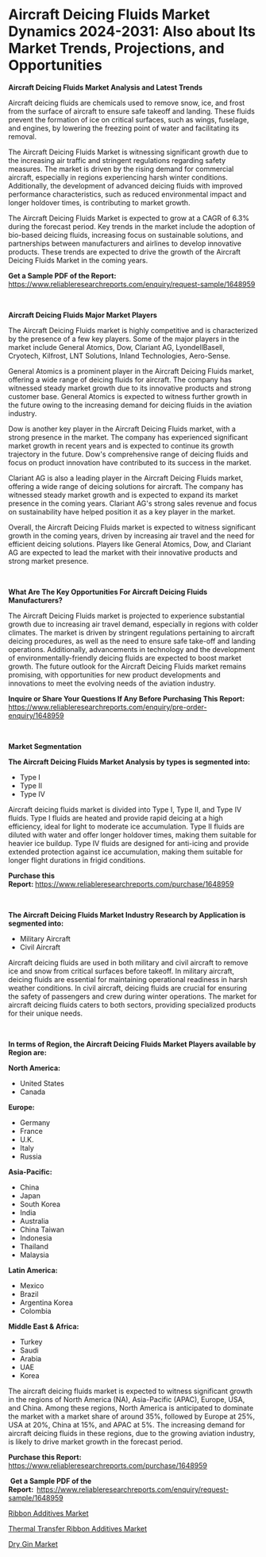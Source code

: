 <p><h1>Aircraft Deicing Fluids Market Dynamics 2024-2031: Also about Its Market Trends, Projections, and Opportunities</h1></p><p><strong>Aircraft Deicing Fluids Market Analysis and Latest Trends</strong></p>
<p><p>Aircraft deicing fluids are chemicals used to remove snow, ice, and frost from the surface of aircraft to ensure safe takeoff and landing. These fluids prevent the formation of ice on critical surfaces, such as wings, fuselage, and engines, by lowering the freezing point of water and facilitating its removal.</p><p>The Aircraft Deicing Fluids Market is witnessing significant growth due to the increasing air traffic and stringent regulations regarding safety measures. The market is driven by the rising demand for commercial aircraft, especially in regions experiencing harsh winter conditions. Additionally, the development of advanced deicing fluids with improved performance characteristics, such as reduced environmental impact and longer holdover times, is contributing to market growth.</p><p>The Aircraft Deicing Fluids Market is expected to grow at a CAGR of 6.3% during the forecast period. Key trends in the market include the adoption of bio-based deicing fluids, increasing focus on sustainable solutions, and partnerships between manufacturers and airlines to develop innovative products. These trends are expected to drive the growth of the Aircraft Deicing Fluids Market in the coming years.</p></p>
<p><strong>Get a Sample PDF of the Report:&nbsp;</strong> <a href="https://www.reliableresearchreports.com/enquiry/request-sample/1648959">https://www.reliableresearchreports.com/enquiry/request-sample/1648959</a></p>
<p>&nbsp;</p>
<p><strong>Aircraft Deicing Fluids Major Market Players</strong></p>
<p><p>The Aircraft Deicing Fluids market is highly competitive and is characterized by the presence of a few key players. Some of the major players in the market include General Atomics, Dow, Clariant AG, LyondellBasell, Cryotech, Kilfrost, LNT Solutions, Inland Technologies, Aero-Sense.</p><p>General Atomics is a prominent player in the Aircraft Deicing Fluids market, offering a wide range of deicing fluids for aircraft. The company has witnessed steady market growth due to its innovative products and strong customer base. General Atomics is expected to witness further growth in the future owing to the increasing demand for deicing fluids in the aviation industry.</p><p>Dow is another key player in the Aircraft Deicing Fluids market, with a strong presence in the market. The company has experienced significant market growth in recent years and is expected to continue its growth trajectory in the future. Dow's comprehensive range of deicing fluids and focus on product innovation have contributed to its success in the market.</p><p>Clariant AG is also a leading player in the Aircraft Deicing Fluids market, offering a wide range of deicing solutions for aircraft. The company has witnessed steady market growth and is expected to expand its market presence in the coming years. Clariant AG's strong sales revenue and focus on sustainability have helped position it as a key player in the market.</p><p>Overall, the Aircraft Deicing Fluids market is expected to witness significant growth in the coming years, driven by increasing air travel and the need for efficient deicing solutions. Players like General Atomics, Dow, and Clariant AG are expected to lead the market with their innovative products and strong market presence.</p></p>
<p>&nbsp;</p>
<p><strong>What Are The Key Opportunities For Aircraft Deicing Fluids Manufacturers?</strong></p>
<p><p>The Aircraft Deicing Fluids market is projected to experience substantial growth due to increasing air travel demand, especially in regions with colder climates. The market is driven by stringent regulations pertaining to aircraft deicing procedures, as well as the need to ensure safe take-off and landing operations. Additionally, advancements in technology and the development of environmentally-friendly deicing fluids are expected to boost market growth. The future outlook for the Aircraft Deicing Fluids market remains promising, with opportunities for new product developments and innovations to meet the evolving needs of the aviation industry.</p></p>
<p><strong>Inquire or Share Your Questions If Any Before Purchasing This Report:</strong> <a href="https://www.reliableresearchreports.com/enquiry/pre-order-enquiry/1648959">https://www.reliableresearchreports.com/enquiry/pre-order-enquiry/1648959</a></p>
<p>&nbsp;</p>
<p><strong>Market Segmentation</strong></p>
<p><strong>The Aircraft Deicing Fluids Market Analysis by types is segmented into:</strong></p>
<p><ul><li>Type I</li><li>Type II</li><li>Type IV</li></ul></p>
<p><p>Aircraft deicing fluids market is divided into Type I, Type II, and Type IV fluids. Type I fluids are heated and provide rapid deicing at a high efficiency, ideal for light to moderate ice accumulation. Type II fluids are diluted with water and offer longer holdover times, making them suitable for heavier ice buildup. Type IV fluids are designed for anti-icing and provide extended protection against ice accumulation, making them suitable for longer flight durations in frigid conditions.</p></p>
<p><strong>Purchase this Report:&nbsp;</strong><a href="https://www.reliableresearchreports.com/purchase/1648959">https://www.reliableresearchreports.com/purchase/1648959</a></p>
<p>&nbsp;</p>
<p><strong>The Aircraft Deicing Fluids Market Industry Research by Application is segmented into:</strong></p>
<p><ul><li>Military Aircraft</li><li>Civil Aircraft</li></ul></p>
<p><p>Aircraft deicing fluids are used in both military and civil aircraft to remove ice and snow from critical surfaces before takeoff. In military aircraft, deicing fluids are essential for maintaining operational readiness in harsh weather conditions. In civil aircraft, deicing fluids are crucial for ensuring the safety of passengers and crew during winter operations. The market for aircraft deicing fluids caters to both sectors, providing specialized products for their unique needs.</p></p>
<p>&nbsp;</p>
<p><strong>In terms of Region, the Aircraft Deicing Fluids Market Players available by Region are:</strong></p>
<p>
    <p> <strong> North America: </strong>
        <ul>
            <li>United States</li>
            <li>Canada</li>
        </ul>
        </p> 
    <p> <strong> Europe: </strong>
        <ul>
            <li>Germany</li>
            <li>France</li>
            <li>U.K.</li>
            <li>Italy</li>
            <li>Russia</li>
        </ul>
        </p> 
    <p> <strong> Asia-Pacific: </strong>
        <ul>
            <li>China</li>
            <li>Japan</li>
            <li>South Korea</li>
            <li>India</li>
            <li>Australia</li>
            <li>China Taiwan</li>
            <li>Indonesia</li>
            <li>Thailand</li>
            <li>Malaysia</li>
        </ul>
        </p> 
    <p> <strong> Latin America: </strong>
        <ul>
            <li>Mexico</li>
            <li>Brazil</li>
            <li>Argentina Korea</li>
            <li>Colombia</li>
        </ul>
        </p> 
    <p> <strong> Middle East & Africa: </strong>
        <ul>
            <li>Turkey</li>
            <li>Saudi</li>
            <li>Arabia</li>
            <li>UAE</li>
            <li>Korea</li>
        </ul>
    </p>
    </p>
<p><p>The aircraft deicing fluids market is expected to witness significant growth in the regions of North America (NA), Asia-Pacific (APAC), Europe, USA, and China. Among these regions, North America is anticipated to dominate the market with a market share of around 35%, followed by Europe at 25%, USA at 20%, China at 15%, and APAC at 5%. The increasing demand for aircraft deicing fluids in these regions, due to the growing aviation industry, is likely to drive market growth in the forecast period.</p></p>
<p><strong>Purchase this Report: </strong><a href="https://www.reliableresearchreports.com/purchase/1648959">https://www.reliableresearchreports.com/purchase/1648959</a></p>
<p>&nbsp;<strong>Get a Sample PDF of the Report:&nbsp;&nbsp;</strong><a href="https://www.reliableresearchreports.com/enquiry/request-sample/1648959">https://www.reliableresearchreports.com/enquiry/request-sample/1648959</a></p>
<p><strong></strong></p>
<p><p><a href="https://view.publitas.com/reportprime-1/ribbon-additives-market-size-growth-outlook-from-2023-to-2030-projecting-at-markets-trends-analysis-by-application-regional-outlook-and-revenue/">Ribbon Additives Market</a></p><p><a href="https://view.publitas.com/reportprime-1/thermal-transfer-ribbon-additives-market-share-market-new-trends-analysis-report-by-type-by-application-by-end-use-by-region-and-segment-forecasts-2023-2030/">Thermal Transfer Ribbon Additives Market</a></p><p><a href="https://view.publitas.com/reportprime-1/dry-gin-market-size-share-trends-analysis-report-by-application-regional-outlook-competitive-strategies-and-segment-forecasts-2023-2030/">Dry Gin Market</a></p></p>